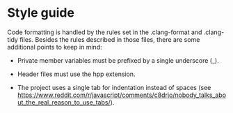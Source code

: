 # Style guide

Code formatting is handled by the rules set in the .clang-format and .clang-tidy files. Besides the rules described in those files, there are some additional points to keep in mind: 

* Private member variables must be prefixed by a single underscore (_).

* Header files must use the hpp extension.

* The project uses a single tab for indentation instead of spaces (see https://www.reddit.com/r/javascript/comments/c8drjo/nobody_talks_about_the_real_reason_to_use_tabs/).
